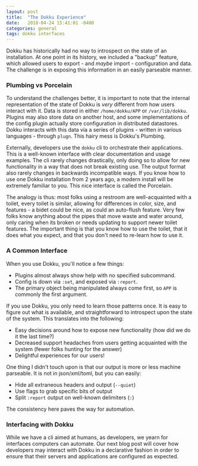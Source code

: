 ```yaml
---
layout: post
title:  "The Dokku Experience"
date:   2018-04-24 15:41:01 -0400
categories: general
tags: dokku interfaces
---
```


Dokku has historically had no way to introspect on the state of an installation. At one point in its history, we included a "backup" feature, which allowed users to export - and _maybe_ import - configuration and data. The challenge is in exposing this information in an easily parseable manner.


### Plumbing vs Porcelain

To understand the challenges better, it is important to note that the internal representation of the state of Dokku is _very_ different from how users interact with it. Data is stored in either `/home/dokku/APP` or `/var/lib/dokku`. Plugins may also store data on another host, and some implementations of the config plugin actually store configuration in distributed datastores. Dokku interacts with this data via a series of plugins - written in various languages - through `plugn`. This hairy mess is Dokku's Plumbing.

Externally, developers use the `dokku` cli to orchestrate their applications. This is a well-known interface with clear documentation and usage examples. The cli rarely changes drastically, only doing so to allow for new functionality in a way that does not break existing use. The output format also rarely changes in backwards incompatible ways. If you know how to use one Dokku installation from 2 years ago, a modern install will be extremely familiar to you. This nice interface is called the Porcelain.

The analogy is thus: most folks using a restroom are well-acquainted with a toilet, every toilet is similar, allowing for differences in color, size, and features - a bidet could be nice, as could an auto-flush feature. Very few folks know anything about the pipes that move waste and water around, only caring when its broken or needs updating to support newer toilet features. The important thing is that you know how to use the toilet, that it does what you expect, and that you don't need to re-learn how to use it.

### A Common Interface

When you use Dokku, you'll notice a few things:

- Plugins almost always show help with no specified subcommand.
- Config is down via `:set`, and exposed via `:report`.
- The primary object being manipulated always come first, so `APP` is commonly the first argument.

If you use Dokku, you only need to learn those patterns once. It is easy to figure out what is available, and straightforward to introspect upon the state of the system. This translates into the following:

- Easy decisions around how to expose new functionality (how did we do it the last time?)
- Decreased support headaches from users getting acquainted with the system (fewer folks hunting for the answer)
- Delightful experiences for our users!

One thing I didn't touch upon is that our output is more or less machine parseable. It is not in json/xml/toml, but you can easily:

- Hide all extraneous headers and output (`--quiet`)
- Use flags to grab specific bits of output
- Split `:report` output on well-known delimiters (`:`)

The consistency here paves the way for automation.

### Interfacing with Dokku

While we have a cli aimed at humans, as developers, we yearn for interfaces computers can automate. Our next blog post will cover how developers may interact with Dokku in a declarative fashion in order to ensure that their servers and applications are configured as expected.
